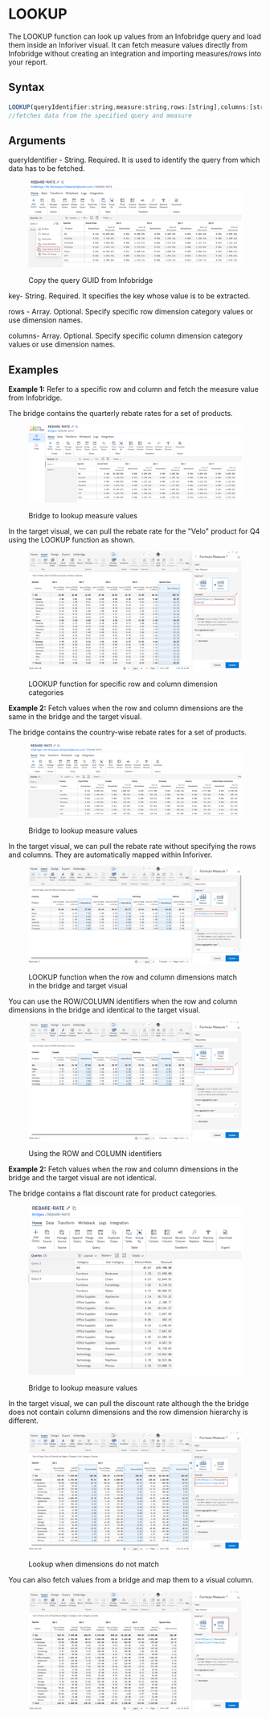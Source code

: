 # LOOKUP

The LOOKUP function can look up values from an Infobridge query and load them inside an Inforiver visual. It can fetch measure values directly from Infobridge without creating an integration and importing measures/rows into your report.  

## Syntax

```javascript
LOOKUP(queryIdentifier:string,measure:string,rows:[string],columns:[string])
//fetches data from the specified query and measure
```

## Arguments

queryIdentifier - String. Required. It is used to identify the query from which data has to be fetched.

<figure><img src="../../.gitbook/assets/image (1075).png" alt=""><figcaption><p>Copy the query GUID from Infobridge</p></figcaption></figure>

key- String. Required. It specifies the key whose value is to be extracted.

rows - Array. Optional. Specify specific row dimension category values or use dimension names.

columns- Array. Optional. Specify specific column dimension category values or use dimension names.

## Examples

**Example 1:** Refer to a specific row and column and fetch the measure value from Infobridge.

The bridge contains the quarterly rebate rates for a set of products.

<figure><img src="../../.gitbook/assets/image (1073).png" alt=""><figcaption><p>Bridge to lookup measure values</p></figcaption></figure>

In the target visual, we can pull the rebate rate for the "Velo" product for Q4 using the LOOKUP function as shown.

<figure><img src="../../.gitbook/assets/image (1074).png" alt=""><figcaption><p>LOOKUP function for specific row and column dimension categories</p></figcaption></figure>

**Example 2:** Fetch values when the row and column dimensions are the same in the bridge and the target visual.

The bridge contains the country-wise rebate rates for a set of products.

<figure><img src="../../.gitbook/assets/image (1076).png" alt=""><figcaption><p>Bridge to lookup measure values</p></figcaption></figure>

In the target visual, we can pull the rebate rate without specifying the rows and columns. They are automatically mapped within Inforiver.

<figure><img src="../../.gitbook/assets/image (1077).png" alt=""><figcaption><p>LOOKUP function when the row and column dimensions match in the bridge and target visual</p></figcaption></figure>

You can use the ROW/COLUMN identifiers when the row and column dimensions in the bridge and identical to the target visual.

<figure><img src="../../.gitbook/assets/image (1078).png" alt=""><figcaption><p>Using the ROW and COLUMN identifiers</p></figcaption></figure>

**Example 2:** Fetch values when the row and column dimensions in the bridge and the target visual are not identical.

The bridge contains a flat discount rate for product categories.

<figure><img src="../../.gitbook/assets/image (1079).png" alt=""><figcaption><p>Bridge to lookup measure values</p></figcaption></figure>

In the target visual, we can pull the discount rate although the the bridge does not contain column dimensions and the row dimension hierarchy is different.

<figure><img src="../../.gitbook/assets/image (1080).png" alt=""><figcaption><p>Lookup when dimensions do not match</p></figcaption></figure>

You can also fetch values from a bridge and map them to a visual column.

<figure><img src="../../.gitbook/assets/image (1081).png" alt=""><figcaption></figcaption></figure>
